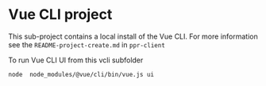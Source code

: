 # Vue CLI project

This sub-project contains a local install of the Vue CLI.  For more information see the ```README-project-create.md``` in ```ppr-client```

To run Vue CLI UI from this vcli subfolder 
```shell script
node  node_modules/@vue/cli/bin/vue.js ui
```
